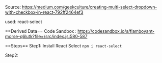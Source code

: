Source: https://medium.com/geekculture/creating-multi-select-dropdown-with-checkbox-in-react-792ff2464ef3

used: react-select

==Derived Data==
Code Sandbox :
https://codesandbox.io/s/flamboyant-morse-q6lutk?file=/src/index.js:580-587


==Steps==
Step1: Install React Select `npm i react-select`

Step2: 
